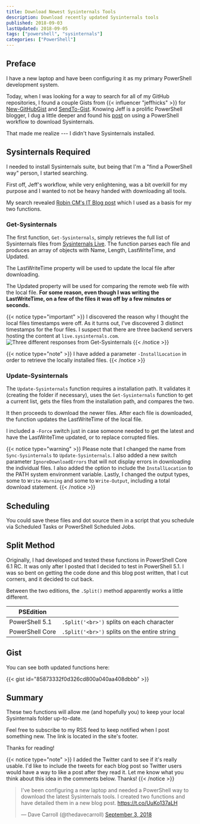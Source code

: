 ```yaml
---
title: Download Newest Sysinternals Tools
description: Download recently updated Sysinternals tools
published: 2018-09-03
lastUpdated: 2018-09-05
tags: ["powershell", "sysinternals"]
categories: ["PowerShell"]
---
```


## Preface

I have a new laptop and have been configuring it as my primary PowerShell development system.

Today, when I was looking for a way to search for all of my GitHub repositories, I found a couple Gists from
{{< influencer "jeffhicks" >}} for [New-GitHubGist](https://gist.github.com/jdhitsolutions/06cb62bf3eb4f0a1f7d82ed39b1e56ca) and
[SendTo-Gist](https://gist.github.com/jdhitsolutions/345a6b8e4c47440df5fb1dbcb987cb3e).
Knowing Jeff is a prolific PowerShell blogger, I dug a little deeper and found his
[post](http://jdhitsolutions.com/blog/powershell/4895/friday-fun-a-sysinternals-powershell-workflow/)
on using a PowerShell workflow to download Sysinternals.

That made me realize --- I didn't have Sysinternals installed.

## Sysinternals Required

I needed to install Sysinternals suite, but being that I'm a "find a PowerShell way" person, I started searching.

First off, Jeff's workflow, while very enlightening, was a bit overkill for my purpose and I wanted to not be heavy
handed with downloading all tools.

My search revealed
[Robin CM's IT Blog post](https://rcmtech.wordpress.com/2017/01/10/get-or-update-sysinternals-tools-with-powershell/)
which I used as a basis for my two functions.

### Get-Sysinternals

The first function, `Get-Sysinternals`, simply retrieves the full list of Sysinternals files from
[Sysinternals Live](https://live.sysinternals.com). The function parses each file and produces an array
of objects with Name, Length, LastWriteTime, and Updated.

The LastWriteTime property will be used to update the local file after downloading.

The Updated property will be used for comparing the remote web file with the local file.
__For some reason, even though I was writing the LastWriteTime, on a few of the files it was off by a few minutes or seconds.__

{{< notice type="important" >}}
I discovered the reason why I thought the local files timestamps were off.
As it turns out, I've discovered 3 distinct timestamps for the four files.
I suspect that there are three backend servers hosting the content at `live.sysinternals.com`.
![Three different responses from Get-Sysinternals](/images/get-sysinternals-discrepancy.png "Three different responses from Get-Sysinternals")
{{< /notice >}}

{{< notice type="note" >}}
I have added a parameter `-InstallLocation` in order to retrieve the locally installed files.
{{< /notice >}}

### Update-Sysinternals

The `Update-Sysinternals` function requires a installation path. It validates it (creating the folder if necessary), uses the
`Get-Sysinternals` function to get a current list, gets the files from the installation path, and compares the two.

It then proceeds to download the newer files. After each file is downloaded, the function updates the LastWriteTime of
the local file.

I included a `-Force` switch just in case someone needed to get the latest and have the LastWriteTime updated, or to replace
corrupted files.

{{< notice type="warning" >}}
Please note that I changed the name from `Sync-Sysinternals` to `Update-Sysinternals`.
I also added a new switch parameter `IgnoreDownloadErrors` that will not display errors in downloading the individual files.
I also added the option to include the `InstallLocation` to the PATH system environment variable.
Lastly, I changed the output types, some to `Write-Warning` and some to `Write-Output`, including a total download statement.
{{< /notice >}}

## Scheduling

You could save these files and dot source them in a script that you schedule via Scheduled Tasks or PowerShell Scheduled Jobs.

## Split Method

Originally, I had developed and tested these functions in PowerShell Core 6.1 RC.
It was only after I posted that I decided to test in PowerShell 5.1.
I was so bent on getting the code done and this blog post written, that I cut corners, and it decided to cut back.

Between the two editions, the `.Split()` method apparently works a little different.

|PSEdition | |
|-|-|
|PowerShell 5.1 | `.Split('<br>')` splits on each character |
|PowerShell Core | `.Split('<br>')` splits on the entire string |

## Gist

You can see both updated functions here:

{{< gist id="85873332f0d326cd800a040aa408dbbb" >}}

## Summary

These two functions will allow me (and hopefully you) to keep your local Sysinternals folder up-to-date.

Feel free to subscribe to my RSS feed to keep notified when I post something new. The link is located in the site's footer.

Thanks for reading!

{{< notice type="note" >}}
I added the Twitter card to see if it's really usable.
I'd like to include the tweets for each blog post so Twitter users would have a way to like a post after they read it.
Let me know what you think about this idea in the comments below.
Thanks!
{{< /notice >}}

<blockquote class="twitter-tweet" data-cards="hidden" data-lang="en"><p lang="en" dir="ltr">I&#39;ve been configuring a new laptop and needed a PowerShell way to download the latest Sysinternals tools. I created two functions and have detailed them in a new blog post. <a href="https://t.co/UuKo137aLH">https://t.co/UuKo137aLH</a></p>&mdash; Dave Carroll (@thedavecarroll) <a href="https://twitter.com/thedavecarroll/status/1036752418732756992?ref_src=twsrc%5Etfw">September 3, 2018</a></blockquote>
<script async src="https://platform.twitter.com/widgets.js" charset="utf-8"></script>

